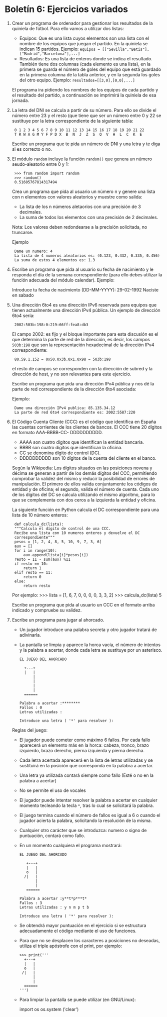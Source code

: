 # Boletín 6: Ejercicios variados

1. Crear un programa de ordenador para gestionar los resultados de la quiniela de fútbol. Para ello vamos a utilizar dos listas:

	* Equipos: Que es una lista cuyos elementos son una lista con el nombre de los equipos que juegan el partido. En la quiniela se indican 15 partidos. Ejemplo: 
	``equipos = [["Sevilla","Betis"],["Madrid","Barcelona"],...]``
	* Resultados: Es una lista de enteros donde se indica el resultado. También tiene dos columnas (cada elemento es una lista), en la primera se guarda el número de goles del equipo que está guardado en la primera columna de la tabla anterior, y en la segunda los goles del otro equipo. Ejemplo: 
	``resultados=[[3,0],[0,0],...]``

	El programa ira pidiendo los nombres de los equipos de cada partido y el resultado del partido, a continuación se imprimirá la quiniela de esa jornada.

2. La letra del DNI se calcula a partir de su número. Para ello se divide el número entre 23 y el resto (que tiene que ser un número entre 0 y 22 se sustituye por la letra
correspondiente de la siguiente tabla:

		0 1 2 3 4 5 6 7 8 9 10 11 12 13 14 15 16 17 18 19 20 21 22
		T R W A G M Y F P D X  B  N  J  Z  S  Q  V  H  L  C  K  E

	Escribe un programa que te pida un número de DNI y una letra y te diga si es correcto o no.

3. El módulo `random` incluye la función `random()` que genera un número seudo-aleatorio entre 0 y 1:
	
		>>> from random import random
		>>> random()
		0.51605767814317494

	Crea un programa que pida al usuario un número n y genere una lista con n elementos con valores aleatorios y muestre como salida:

	* La lista de los n números aletaorios con una precisión de 3 decimales.
	* La suma de todos los elementos con una precisión de 2 decimales.

	Nota: Los valores deben redondearse a la precisión solicitada, no truncarse.

	Ejemplo

		Dame un numero: 4
		La lista de 4 numeros aleatorios es: (0.123, 0.432, 0.335, 0.456)
		La suma de estos 4 elementos es: 1.3

4. Escribe un programa que pida al usuario su fecha de nacimiento y le responda el día de la semana correspondiente (para ello debes utilizar la función adecuada del módulo calendar). Ejemplo:

	Introduce tu fecha de nacimiento (DD-MM-YYYY): 29-02-1992
	Naciste en sabado

5. Una dirección 6to4 es una dirección IPv6 reservada para equipos que tienen actualmente una dirección IPv4 pública. Un ejemplo de dirección 6to4 sería:

		2002:503b:198:0:219:66ff:fea8:db3

	El campo 2002: es fijo y el bloque importante para esta discusión es el que determina la parte de red de la dirección, es decir, los campos `503b:198` que son la representación hexadecimal de la dirección IPv4 correspondiente:

		80.59.1.152 = 0x50.0x3b.0x1.0x98 = 503b:198

	el resto de campos se corresponden con la dirección de subred y la dirección de host, y no son relevantes para este ejercicio.

	Escribe un programa que pida una dirección IPv4 pública y nos dé la parte de red correspondiente de la dirección 6to4 asociada:

	Ejemplo:

		Dame una dirección IPv4 publica: 85.135.34.12
		La parte de red 6to4 correspondiente es: 2002:5587:220

6. El Código Cuenta Cliente (CCC) es el código que identifica en España las cuentas corrientes de los clientes de bancos. El CCC tiene 20 dígitos en formato AAA-BBBB-CC-
DDDDDDDDDD.

	* AAAA son cuatro dígitos que identifican la entidad bancaria.
	* BBBB son cuatro dígitos que identifican la oficina.
	* CC se denomina dígito de control (DC).
	* DDDDDDDDDD son 10 dígitos de la cuenta del cliente en el banco.

	Según la Wikipedia:
	Los dígitos situados en las posiciones novena y décima se generan a partir de los demás dígitos del CCC, permitiendo comprobar la validez del mismo
y reducir la posibilidad de errores de manipulación. El primero de ellos valida conjuntamente los códigos de entidad y de oficina; el segundo, valida el número de cuenta.
	Cada uno de los dígitos del DC se calcula utilizando el mismo algoritmo, para lo que se complementa con dos ceros a la izquierda la entidad y oficina.

	La siguiente función en Python calcula el DC correspondiente para una lista de 10 número enteros:

		def calcula_dc(lista):
		"""Calcula el dígito de control de una CCC.
		Recibe una lista con 10 numeros enteros y devuelve el DC
		correspondiente"""
		pesos = [1, 2, 4, 8, 5, 10, 9, 7, 3, 6]
		aux = []
		for i in range(10):
			aux.append(lista[i]*pesos[i])
		resto = 11 - sum(aux) %11
		if resto == 10:
			return 1
		elif resto == 11:
			return 0
		else:
			return resto

	Por ejemplo:
		>>> lista = [1, 6, 7, 0, 0, 0, 0, 3, 3, 2]
		>>> calcula_dc(lista)
		5

	Escribe un programa que pida al usuario un CCC en el formato arriba indicado y compruebe su validez.

7. Escribe un programa para jugar al ahorcado.

	* Un jugador introduce una palabra secreta y otro jugador tratará de adivinarla.
	* La pantalla se limpia y aparece la horca vacía, el número de intentos y la palabra a acertar, donde cada letra se sustituye por un asterisco.

		```
		EL JUEGO DEL AHORCADO

		  +---+
		  |	  |
		  	  |
		  	  |
		  	  |
		  	  |
		  ======

		Palabra a acertar :********
		Fallos : 0
		Letras utilizadas :

		Introduce una letra ( '*' para resolver ):
		```
	Reglas del juego:

	* El jugador puede cometer como máximo 6 fallos. Por cada fallo aparecerá un elemento más en la horca: cabeza, tronco, brazo izquierdo, brazo derecho,
pierna izquierda y pierna derecha.
	* Cada letra acertada aparecerá en la lista de letras utilizadas y se sustituirá en la posición que corresponda en la palabra a acertar.
	* Una letra ya utilizada contará siempre como fallo (Esté o no en la palabra a acertar)
	* No se permite el uso de vocales
	* El jugador puede intentar resolver la palabra a acertar en cualquier momento tecleando la tecla `*`, tras lo cual se solicitará la palabra.
	* El juego termina cuando el número de fallos es igual a 6 o cuando el jugador acierta la palabra, solicitando la resolución de la misma.
	* Cualquier otro carácter que se introduzca: numero o signo de puntuación, contará como fallo.
	* En un momento cualquiera el programa mostrará:

		```
		EL JUEGO DEL AHORCADO

		   +---+
		   |   |
		   o   |
		  /|   |
		       |
		       |
		   ======

		Palabra a acertar :y**t*p***t*
		Fallos : 3
		Letras utilizadas : y n m p t b 

		Introduce una letra ( '*' para resolver ):
		```

	* Se obtendrá mayor puntuación en el ejercicio si se estructura adecuadamente el código mediante el uso de funciones.
	* Para que no se desplacen los caracteres a posiciones no deseadas, utiliza el triple apóstrofe con el print, por ejemplo:

		```
		>>> print('''
		  +---+
		  |	  |
		  o	  |
		 /|	  |
		  	  |
		  	  |
		  ======
		''')
		```

	* Para limpiar la pantalla se puede utilizar (en GNU/Linux):
		
		import os
		os.system ('clear')



